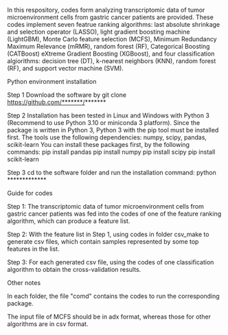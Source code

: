 In this respository, codes form analyzing transcriptomic data of tumor microenvironment cells from gastric cancer patients are provided. These codes implement seven featrue ranking algorithms: last absolute shrinkage and selection operator (LASSO), light gradient boosting machine (LightGBM), Monte Carlo feature selection (MCFS), Minimum Redundancy Maximum Relevance (mRMR), random forest (RF), Categorical Boosting (CATBoost) eXtreme Gradient Boosting (XGBoost), and four classification algiorithms: decision tree (DT), k-nearest neighbors (KNN), random forest (RF), and support vector machine (SVM).

Python environment installation

Step 1 Download the software by git clone https://github.com/*******/*******

Step 2 Installation has been tested in Linux and Windows with Python 3 (Recommend to use Python 3.10 or miniconda 3 platform). Since the package is written in Python 3, Python 3 with the pip tool must be installed first. The tools use the following dependencies: numpy, scipy, pandas, scikit-learn You can install these packages first, by the following commands: pip install pandas pip install numpy pip install scipy pip install scikit-learn

Step 3 cd to the software folder and run the installation command: python *************

Guide for codes 

Step 1: The transcriptomic data of tumor microenvironment cells from gastric cancer patients was fed into the codes of one of the feature ranking algorithm, which can produce a feature list. 

Step 2: With the feature list in Step 1, using codes in folder csv_make to generate csv files, which contain samples represented by some top features in the list. 

Step 3: For each generated csv file, using the codes of one classification algorithm to obtain the cross-validation results.

Other notes

In each folder, the file "comd" contains the codes to run the corresponding package.

The input file of MCFS should be in adx format, whereas those for other algorithms are in csv format.
